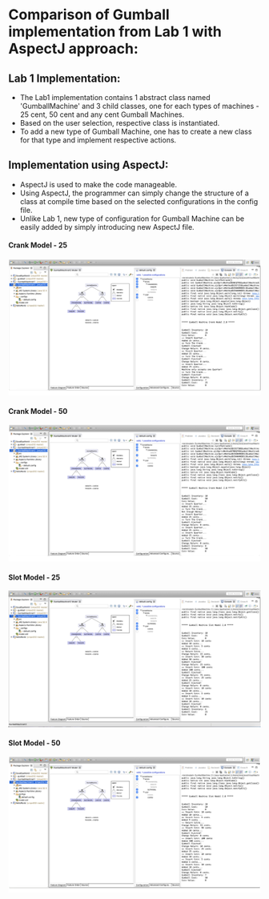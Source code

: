 # Comparison of Gumball implementation from Lab 1 with AspectJ approach:

## Lab 1 Implementation:
   - The Lab1 implementation contains 1 abstract class named 'GumballMachine' and 3 child classes, one for each types of machines - 25 cent, 50 cent and any cent Gumball Machines.
   - Based on the user selection, respective class is instantiated. 
   - To add a new type of Gumball Machine, one has to create a new class for that type and implement respective actions. 

## Implementation using AspectJ:
   - AspectJ is used to make the code manageable. 
   - Using AspectJ, the programmer can simply change the structure of a class at compile time based on the selected configurations in the config file. 
   - Unlike Lab 1, new type of configuration for Gumball Machine can be easily added by simply introducing new AspectJ file.

#### Crank Model - 25
![CrankModel-25](https://github.com/shivamwaghela/cmpe202/blob/master/lab10/screenshots/CrankModel-25.png)

#### Crank Model - 50
![CrankModel-25](https://github.com/shivamwaghela/cmpe202/blob/master/lab10/screenshots/CrankModel-50.png)

#### Slot Model - 25
![CrankModel-25](https://github.com/shivamwaghela/cmpe202/blob/master/lab10/screenshots/SlotModel-25.png)

#### Slot Model - 50
![CrankModel-25](https://github.com/shivamwaghela/cmpe202/blob/master/lab10/screenshots/SlotModel-50.png)
